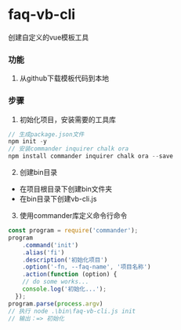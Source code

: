 # faq-vb-cli
创建自定义的vue模板工具

### 功能
1. 从github下载模板代码到本地

### 步骤

1. 初始化项目，安装需要的工具库
````js
// 生成package.json文件
npm init -y
// 安装commander inquirer chalk ora
npm install commander inquirer chalk ora --save
````
2. 创建bin目录
- 在项目根目录下创建bin文件夹
- 在bin目录下创建vb-cli.js

3. 使用commander库定义命令行命令
````js
const program = require('commander');
program
	.command('init')
	.alias('fi')
	.description('初始化项目')
	.option('-fn, --faq-name', '项目名称')
	.action(function (option) {
    // do some works...
    console.log('初始化...');
  });
program.parse(process.argv)
// 执行 node .\bin\faq-vb-cli.js init
// 输出：=> 初始化
````
